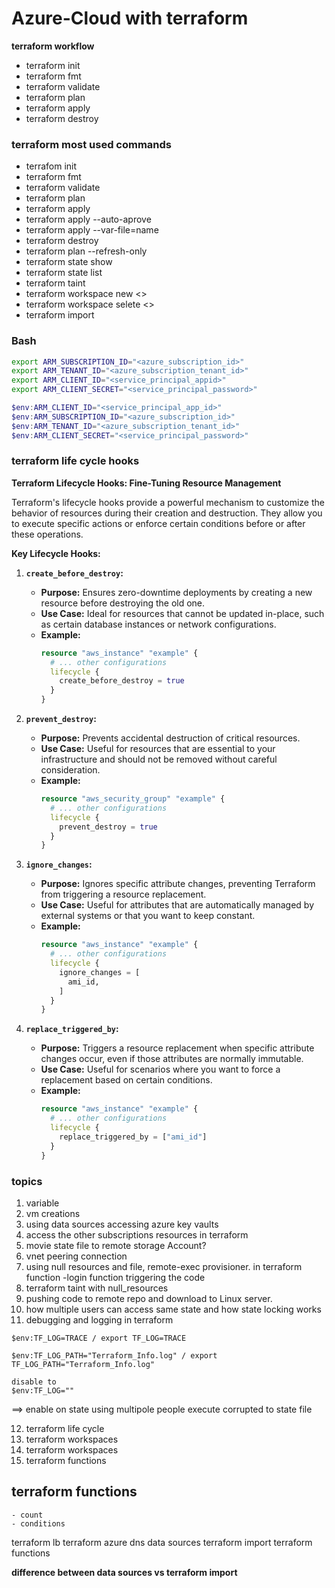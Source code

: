 # Azure-Cloud with terraform

__terraform workflow__
* terraform init
* terraform fmt
* terraform validate
* terraform plan
* terraform apply
* terraform destroy

### terraform most used commands 
* terrafom init
* terraform fmt
* terraform validate
* terraform plan
* terraform apply
* terraform apply --auto-aprove
* terraform apply --var-file=name
* terraform destroy
* terraform plan --refresh-only
* terraform state show
* terraform state list
* terraform taint
* terraform workspace new <>
* terraform workspace selete <>
* terraform import 

### Bash

```bash
export ARM_SUBSCRIPTION_ID="<azure_subscription_id>"
export ARM_TENANT_ID="<azure_subscription_tenant_id>"
export ARM_CLIENT_ID="<service_principal_appid>"
export ARM_CLIENT_SECRET="<service_principal_password>"
```
```ps1
$env:ARM_CLIENT_ID="<service_principal_app_id>"
$env:ARM_SUBSCRIPTION_ID="<azure_subscription_id>"
$env:ARM_TENANT_ID="<azure_subscription_tenant_id>"
$env:ARM_CLIENT_SECRET="<service_principal_password>"
```

### terraform life cycle hooks

**Terraform Lifecycle Hooks: Fine-Tuning Resource Management**

Terraform's lifecycle hooks provide a powerful mechanism to customize the behavior of resources during their creation and destruction. They allow you to execute specific actions or enforce certain conditions before or after these operations.

**Key Lifecycle Hooks:**

1. **`create_before_destroy`:**
   - **Purpose:** Ensures zero-downtime deployments by creating a new resource before destroying the old one.
   - **Use Case:** Ideal for resources that cannot be updated in-place, such as certain database instances or network configurations.
   - **Example:**
     ```terraform
     resource "aws_instance" "example" {
       # ... other configurations
       lifecycle {
         create_before_destroy = true
       }
     }
     ```

2. **`prevent_destroy`:**
   - **Purpose:** Prevents accidental destruction of critical resources.
   - **Use Case:** Useful for resources that are essential to your infrastructure and should not be removed without careful consideration.
   - **Example:**
     ```terraform
     resource "aws_security_group" "example" {
       # ... other configurations
       lifecycle {
         prevent_destroy = true
       }
     }
     ```

3. **`ignore_changes`:**
   - **Purpose:** Ignores specific attribute changes, preventing Terraform from triggering a resource replacement.
   - **Use Case:** Useful for attributes that are automatically managed by external systems or that you want to keep constant.
   - **Example:**
     ```terraform
     resource "aws_instance" "example" {
       # ... other configurations
       lifecycle {
         ignore_changes = [
           ami_id,
         ]
       }
     }
     ```

4. **`replace_triggered_by`:**
   - **Purpose:** Triggers a resource replacement when specific attribute changes occur, even if those attributes are normally immutable.
   - **Use Case:** Useful for scenarios where you want to force a replacement based on certain conditions.
   - **Example:**
     ```terraform
     resource "aws_instance" "example" {
       # ... other configurations
       lifecycle {
         replace_triggered_by = ["ami_id"]
       }
     }
     ```
### topics

1. variable 
2. vm creations 
3. using data sources accessing azure key vaults 
4. access the other subscriptions resources in terraform 
5. movie state file to remote storage Account?
6. vnet peering connection 
7. using null resources and file, remote-exec provisioner.
 in terraform function -login function 
 triggering the code 
8. terraform taint with null_resources 
9. pushing code to remote repo and download to Linux server.
10. how multiple users can access same state and how state locking works
11. debugging and logging in terraform
``` 
$env:TF_LOG=TRACE / export TF_LOG=TRACE

$env:TF_LOG_PATH="Terraform_Info.log" / export TF_LOG_PATH="Terraform_Info.log"

disable to
$env:TF_LOG="" 
```

==> enable on state using multipole people execute corrupted to state file 


12. terraform life cycle 
13. terraform workspaces 
14. terraform workspaces 
15. terraform functions

## terraform functions 
	- count
	- conditions
terraform lb
terraform azure dns data sources
terraform import 
terraform functions 
 
__difference between data sources vs terraform import__

